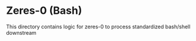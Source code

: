 # Zeres-0 (Bash)

This directory contains logic for zeres-0 to process standardized bash/shell downstream
